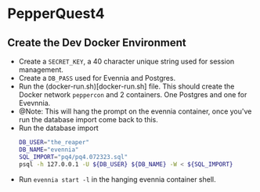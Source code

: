 # PepperQuest4

## Create the Dev Docker Environment
 - Create a `SECRET_KEY`, a 40 character unique string used for session management.
 - Create a `DB_PASS` used for Evennia and Postgres.
 - Run the (docker-run.sh)[docker-run.sh] file. This should create the Docker network `peppercon` and 2 containers. One Postgres and one for Evevnnia.
 - @Note: This will hang the prompt on the evennia container, once you've run the database import come back to this.
 - Run the database import
   ```bash
   DB_USER="the_reaper"
   DB_NAME="evennia"
   SQL_IMPORT="pq4/pq4.072323.sql"
   psql -h 127.0.0.1 -U ${DB_USER} ${DB_NAME} -W < ${SQL_IMPORT}
   ```
 - Run `evennia start -l` in the hanging evennia container shell.
